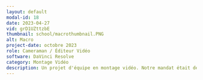 ```yaml
---
layout: default
modal-id: 18
date: 2023-04-27
vid: grD1UZttzbE
thumbnail: school/macrothumbnail.PNG
alt: Macro
project-date: octobre 2023
role: Cameraman / Éditeur Vidéo
software: DaVinci Resolve
category: Montage Vidéo
description: Un projet d'équipe en montage vidéo. Notre mandat était de faire un court métrage entièrement de prises de vues macros. J'ai tourné certaines scènes et j'ai travaillé sur le montage.
---
```

